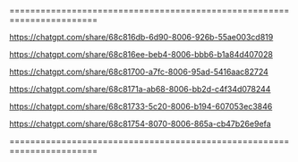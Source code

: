 =======================================================================

https://chatgpt.com/share/68c816db-6d90-8006-926b-55ae003cd819

https://chatgpt.com/share/68c816ee-beb4-8006-bbb6-b1a84d407028

https://chatgpt.com/share/68c81700-a7fc-8006-95ad-5416aac82724

https://chatgpt.com/share/68c8171a-ab68-8006-bb2d-c4f34d078244

https://chatgpt.com/share/68c81733-5c20-8006-b194-607053ec3846

https://chatgpt.com/share/68c81754-8070-8006-865a-cb47b26e9efa

=======================================================================